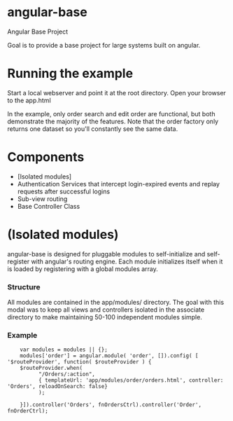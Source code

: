 angular-base
==============

Angular Base Project

Goal is to provide a base project for large systems built on angular.  

# Running the example

Start a local webserver and point it at the root directory.  Open your browser to the app.html

In the example, only order search and edit order are functional, but both demonstrate the majority of the features.  Note that the order factory only returns one dataset so you'll constantly see the same data.

# Components
  * [Isolated modules]
  * Authentication Services that intercept login-expired events and replay 
requests after successful logins
  * Sub-view routing
  * Base Controller Class

# (Isolated modules)

angular-base is designed for pluggable modules to self-initialize and 
self-register with angular's routing engine. Each module initializes itself when 
it is loaded by registering with a global modules array.  

### Structure

All modules are contained in the app/modules/ directory. The goal with this modal
was to keep all views and controllers isolated in the associate directory to make maintaining 50-100 independent modules simple.


### Example

```
	var modules = modules || {};
	modules['order'] = angular.module( 'order', []).config( [ '$routeProvider', function( $routeProvider ) {
	$routeProvider.when(
		  "/Orders/:action",
		  { templateUrl: 'app/modules/order/orders.html', controller: 'Orders', reloadOnSearch: false}
	      );    
	
	}]).controller('Orders', fnOrdersCtrl).controller('Order', fnOrderCtrl);
```


